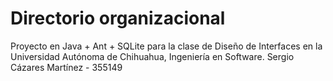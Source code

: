 # Directorio organizacional

Proyecto en Java + Ant + SQLite para la clase de Diseño de Interfaces en la Universidad Autónoma de Chihuahua, Ingeniería en Software.
Sergio Cázares Martínez - 355149
